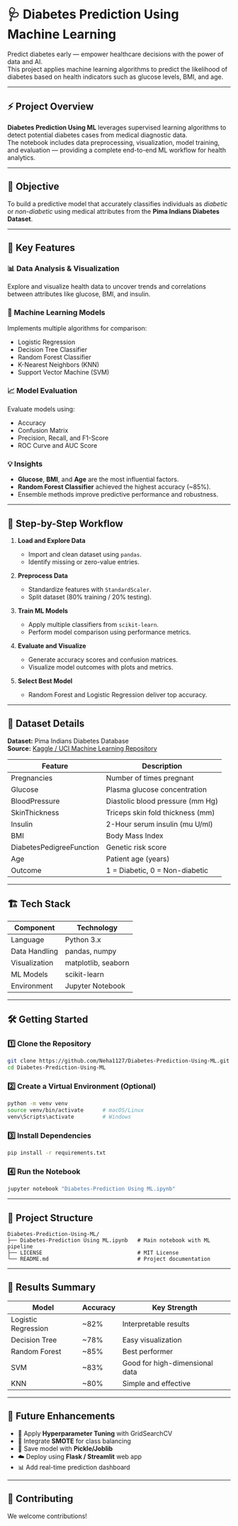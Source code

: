 # 🩺 Diabetes Prediction Using Machine Learning

Predict diabetes early — empower healthcare decisions with the power of data and AI.  
This project applies machine learning algorithms to predict the likelihood of diabetes based on health indicators such as glucose levels, BMI, and age.

---

## ⚡ Project Overview

**Diabetes Prediction Using ML** leverages supervised learning algorithms to detect potential diabetes cases from medical diagnostic data.  
The notebook includes data preprocessing, visualization, model training, and evaluation — providing a complete end-to-end ML workflow for health analytics.

---

## 🎯 Objective

To build a predictive model that accurately classifies individuals as *diabetic* or *non-diabetic* using medical attributes from the **Pima Indians Diabetes Dataset**.

---

## 🚀 Key Features

### 📊 Data Analysis & Visualization  
Explore and visualize health data to uncover trends and correlations between attributes like glucose, BMI, and insulin.

### 🧠 Machine Learning Models  
Implements multiple algorithms for comparison:
- Logistic Regression  
- Decision Tree Classifier  
- Random Forest Classifier  
- K-Nearest Neighbors (KNN)  
- Support Vector Machine (SVM)

### 📈 Model Evaluation  
Evaluate models using:
- Accuracy  
- Confusion Matrix  
- Precision, Recall, and F1-Score  
- ROC Curve and AUC Score  

### 💡 Insights  
- **Glucose**, **BMI**, and **Age** are the most influential factors.  
- **Random Forest Classifier** achieved the highest accuracy (~85%).  
- Ensemble methods improve predictive performance and robustness.

---

## 🧭 Step-by-Step Workflow

1. **Load and Explore Data**  
   - Import and clean dataset using `pandas`.  
   - Identify missing or zero-value entries.

2. **Preprocess Data**  
   - Standardize features with `StandardScaler`.  
   - Split dataset (80% training / 20% testing).  

3. **Train ML Models**  
   - Apply multiple classifiers from `scikit-learn`.  
   - Perform model comparison using performance metrics.

4. **Evaluate and Visualize**  
   - Generate accuracy scores and confusion matrices.  
   - Visualize model outcomes with plots and metrics.  

5. **Select Best Model**  
   - Random Forest and Logistic Regression deliver top accuracy.  

---

## 🧬 Dataset Details

**Dataset:** Pima Indians Diabetes Database  
**Source:** [Kaggle / UCI Machine Learning Repository](https://www.kaggle.com/datasets/uciml/pima-indians-diabetes-database)

| Feature | Description |
|----------|-------------|
| Pregnancies | Number of times pregnant |
| Glucose | Plasma glucose concentration |
| BloodPressure | Diastolic blood pressure (mm Hg) |
| SkinThickness | Triceps skin fold thickness (mm) |
| Insulin | 2-Hour serum insulin (mu U/ml) |
| BMI | Body Mass Index |
| DiabetesPedigreeFunction | Genetic risk score |
| Age | Patient age (years) |
| Outcome | 1 = Diabetic, 0 = Non-diabetic |

---

## 🏗️ Tech Stack

| Component | Technology |
|------------|-------------|
| Language | Python 3.x |
| Data Handling | pandas, numpy |
| Visualization | matplotlib, seaborn |
| ML Models | scikit-learn |
| Environment | Jupyter Notebook |

---

## 🛠️ Getting Started

### 1️⃣ Clone the Repository
```bash
git clone https://github.com/Neha1127/Diabetes-Prediction-Using-ML.git
cd Diabetes-Prediction-Using-ML
````

### 2️⃣ Create a Virtual Environment (Optional)

```bash
python -m venv venv
source venv/bin/activate      # macOS/Linux
venv\Scripts\activate         # Windows
```

### 3️⃣ Install Dependencies

```bash
pip install -r requirements.txt
```

### 4️⃣ Run the Notebook

```bash
jupyter notebook "Diabetes-Prediction Using ML.ipynb"
```

---

## 📂 Project Structure

```
Diabetes-Prediction-Using-ML/
├── Diabetes-Prediction Using ML.ipynb   # Main notebook with ML pipeline
├── LICENSE                              # MIT License
└── README.md                            # Project documentation
```

---

## 🧾 Results Summary

| Model               | Accuracy | Key Strength                   |
| ------------------- | -------- | ------------------------------ |
| Logistic Regression | ~82%     | Interpretable results          |
| Decision Tree       | ~78%     | Easy visualization             |
| Random Forest       | ~85%     | Best performer                 |
| SVM                 | ~83%     | Good for high-dimensional data |
| KNN                 | ~80%     | Simple and effective           |

---

## 🧩 Future Enhancements

* 🔄 Apply **Hyperparameter Tuning** with GridSearchCV
* 🌱 Integrate **SMOTE** for class balancing
* 💾 Save model with **Pickle/Joblib**
* ☁️ Deploy using **Flask / Streamlit** web app
* 📊 Add real-time prediction dashboard

---

## 🤝 Contributing

We welcome contributions!
